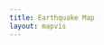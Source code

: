 ```yaml
---
title: Earthquake Map
layout: mapvis
---
```


<script src="../js/d3.v2.js"></script>
<script type="text/javascript">

  var mapconf = {
      extent: [
	    {lat: -10.00, lon:  -70.00},
        {lat: -60.00, lon: -100.00}
  	  ],
      zoom: 4,
      mapid: "pnavarrc.map-me21qrt6"
  	},
    visconf = {
      duration: 2 * 60 * 1000, // Milliseconds
   	  radExp: 5,
   	  radExtent: [20, 300],
   	  durationEntent: [300, 1000]
   	};

  var magExtent, dayExtent;

  // Visualization setup
  var visDiv = d3.select('#d3l'),
   	  visSvg = visDiv.append('svg')
   	  visGrp = visSvg.append('g');

  // D3 Visualization Layer
  function D3Layer() {

    var layer = {},
   	  	bounds,
   	  	feature,
   	  	collection,
   	  	firstDraw = true;

   	layer.parent = visDiv.node();

   	layer.project = function(coord) {
   	  var svgPoint = layer.map.locationPoint({ lat: coord[1], lon: coord[0] });
   	  return [svgPoint.x, svgPoint.y];
   	};

   	layer.draw = function() {

   	  if (firstDraw) {

   	  	var btnPlay = d3.select('#btnPlay')
   	  		.on('click', layer.drawPoints);

   	  	visSvg.attr('width',  layer.map.dimensions.x)
   	  	      .attr('height', layer.map.dimensions.y);

   	  	firstDraw = false;
   	  }
   	};

	layer.drawPoints = function() {

	  var eqRadius = d3.scale.pow()
	  	    .domain(magExtent)
	  	    .rangeRound(visconf.radExtent)
	  	    .exponent(visconf.radExp),
	  	  eqDelay = d3.scale.linear()
	  	  	.domain(dayExtent)
	  	  	.rangeRound([0, visconf.duration]),
	  	  eqDuration = d3.scale.linear()
	  	  	.domain(magExtent)
	  	  	.range(visconf.durationEntent);

   	  path = d3.geo.path()
        .projection(layer.project)
        .pointRadius(0);

      feature.attr("d", path);

   	  path = d3.geo.path()
        .projection(layer.project)
        .pointRadius(function(item) { 
        	return eqRadius(item.properties.magnitude); 
        });
        
      feature.transition()
        .delay(function(item) {
          return eqDelay(item.properties.day);
        })
        .duration(function(item) {
        	return eqDuration(item.properties.magnitude);
        })
        .each('start', function() {
          d3.select(this).attr('fill-opacity', 0.2);	
        })
        .each('end', function() {
          d3.select(this).attr("fill-opacity", 0.0);
        })
        .attr('d', path);

   	};

   	layer.data = function(x) {
   	  collection = x,
   	  bounds = d3.geo.bounds(collection),
   	  feature = visGrp.selectAll('path')
   	    .data(collection.features)
   	    .enter()
   	  	.append('path')
   	  	.attr('class', 'eqpoint');

   	  return layer;
   	};

   	layer.extent = function() {
      return new MM.Extent(
        new MM.Location(bounds[0][1], bounds[0][0]),
        new MM.Location(bounds[1][1], bounds[1][0]));
    };

  	return layer;
  
  };

	function epochDay(datetime) {
	  var MS_DAY = 24 * 60 * 60 * 1000,
          ms_epoch = Date.parse(datetime);
      return (ms_epoch - ms_epoch % MS_DAY) / MS_DAY;
    };

  	// Load the data
   	d3.json('../data/full.json', function(earthquakeData) {

   	  // Add additional data to the eartquake events
      var earthquakePoints = earthquakeData.features, 
          firstDate = earthquakePoints[0].properties.datetime,
          dayOffset = Math.abs(epochDay(firstDate));

      earthquakePoints.forEach(function(item) {
      	var datetime = new Date(item.properties.datetime);
      	item.properties['day'] = epochDay(datetime) + dayOffset;
      	item.properties['year'] = datetime.getFullYear();
      });

	  magExtent = d3.extent(earthquakePoints, function(item) {
      	    return item.properties.magnitude;
          }),
      	  dayExtent = d3.extent(earthquakePoints, function(item) {
      	  	return item.properties.day;
      	  });


  	  // Load and draw the map
  	  mapbox.load(mapconf.mapid, function(mbmap) {

        map = mapbox.map("map", mbmap.layer);
        earthquakeLayer = D3Layer().data(earthquakeData);
		map.addLayer(earthquakeLayer);

        // Configure the inital state of the map
        map.setExtent(mapconf.extent);
        map.zoom(mapconf.zoom);
        map.ui.zoomer.add();
        map.ui.attribution.add()
          .content('<a href="http://mapbox.com/about/maps">Terms &amp; Feedback</a>');        
	  });

    });


</script>